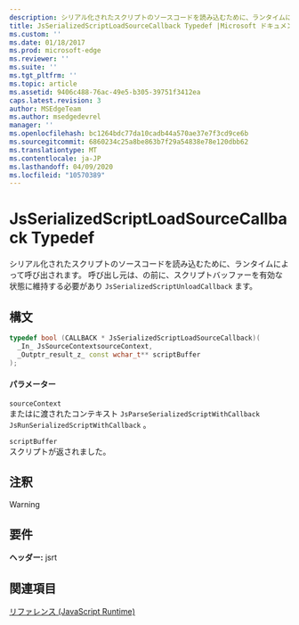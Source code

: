```yaml
---
description: シリアル化されたスクリプトのソースコードを読み込むために、ランタイムによって呼び出されます。 呼び出し元は、の前に、スクリプトバッファーを有効な状態に維持する必要があり `JsSerializedScriptUnloadCallback` ます。
title: JsSerializedScriptLoadSourceCallback Typedef |Microsoft ドキュメント
ms.custom: ''
ms.date: 01/18/2017
ms.prod: microsoft-edge
ms.reviewer: ''
ms.suite: ''
ms.tgt_pltfrm: ''
ms.topic: article
ms.assetid: 9406c488-76ac-49e5-b305-39751f3412ea
caps.latest.revision: 3
author: MSEdgeTeam
ms.author: msedgedevrel
manager: ''
ms.openlocfilehash: bc1264bdc77da10cadb44a570ae37e7f3cd9ce6b
ms.sourcegitcommit: 6860234c25a8be863b7f29a54838e78e120dbb62
ms.translationtype: MT
ms.contentlocale: ja-JP
ms.lasthandoff: 04/09/2020
ms.locfileid: "10570389"
---
```

# JsSerializedScriptLoadSourceCallback Typedef
シリアル化されたスクリプトのソースコードを読み込むために、ランタイムによって呼び出されます。 呼び出し元は、の前に、スクリプトバッファーを有効な状態に維持する必要があり `JsSerializedScriptUnloadCallback` ます。  
  
## 構文  
  
```cpp  
typedef bool (CALLBACK * JsSerializedScriptLoadSourceCallback)(  
  _In_ JsSourceContextsourceContext,  
  _Outptr_result_z_ const wchar_t** scriptBuffer  
);  
```  
  
#### パラメーター  
 `sourceContext`  
 またはに渡されたコンテキスト `JsParseSerializedScriptWithCallback` `JsRunSerializedScriptWithCallback` 。  
  
 `scriptBuffer`  
 スクリプトが返されました。  
  
## 注釈  
  
> [!WARNING]
## 要件  
 **ヘッダー:** jsrt  
  
## 関連項目  
 [リファレンス (JavaScript Runtime)](../chakra-hosting/reference-javascript-runtime.md)